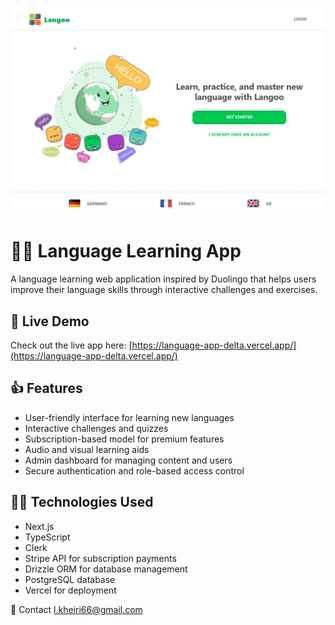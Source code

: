 ![Alt text](./public/images/readmePic.jpg)


# 👩‍🎓 Language Learning App

A language learning web application inspired by Duolingo that helps users improve their language skills through interactive challenges and exercises.

## 👀 Live Demo

Check out the live app here: [https://language-app-delta.vercel.app/](https://language-app-delta.vercel.app/)

## 👍 Features

- User-friendly interface for learning new languages  
- Interactive challenges and quizzes  
- Subscription-based model for premium features  
- Audio and visual learning aids  
- Admin dashboard for managing content and users  
- Secure authentication and role-based access control  

## 👩‍💻 Technologies Used

- Next.js  
- TypeScript
- Clerk
- Stripe API for subscription payments  
- Drizzle ORM for database management  
- PostgreSQL database  
- Vercel for deployment


📧 Contact
l.kheiri66@gmail.com
